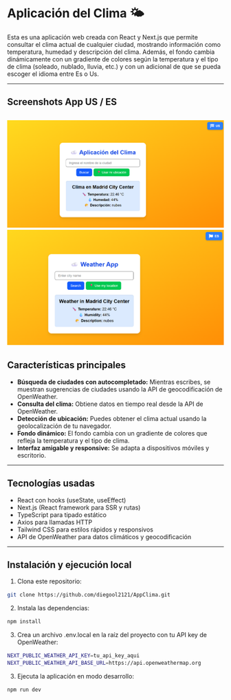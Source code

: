 # Aplicación del Clima 🌤️

Esta es una aplicación web creada con React y Next.js que permite consultar el clima actual de cualquier ciudad, mostrando información como temperatura, humedad y descripción del clima. Además, el fondo cambia dinámicamente con un gradiente de colores según la temperatura y el tipo de clima (soleado, nublado, lluvia, etc.) y con un adicional de que se pueda escoger el idioma entre Es o Us.

---
## Screenshots App US / ES
![ES](src/assets/es.png)
![US](src/assets/us.png)
---

## Características principales

- **Búsqueda de ciudades con autocompletado:** Mientras escribes, se muestran sugerencias de ciudades usando la API de geocodificación de OpenWeather.
- **Consulta del clima:** Obtiene datos en tiempo real desde la API de OpenWeather.
- **Detección de ubicación:** Puedes obtener el clima actual usando la geolocalización de tu navegador.
- **Fondo dinámico:** El fondo cambia con un gradiente de colores que refleja la temperatura y el tipo de clima.
- **Interfaz amigable y responsive:** Se adapta a dispositivos móviles y escritorio.

---

## Tecnologías usadas

- React con hooks (useState, useEffect)
- Next.js (React framework para SSR y rutas)
- TypeScript para tipado estático
- Axios para llamadas HTTP
- Tailwind CSS para estilos rápidos y responsivos
- API de OpenWeather para datos climáticos y geocodificación

---

## Instalación y ejecución local

1. Clona este repositorio:

```bash
git clone https://github.com/diegool2121/AppClima.git
```

2. Instala las dependencias:
```bash
npm install
```
3. Crea un archivo .env.local en la raíz del proyecto con tu API key de OpenWeather:
```bash
NEXT_PUBLIC_WEATHER_API_KEY=tu_api_key_aqui
NEXT_PUBLIC_WEATHER_API_BASE_URL=https://api.openweathermap.org
```
3. Ejecuta la aplicación en modo desarrollo:
```bash
npm run dev
```